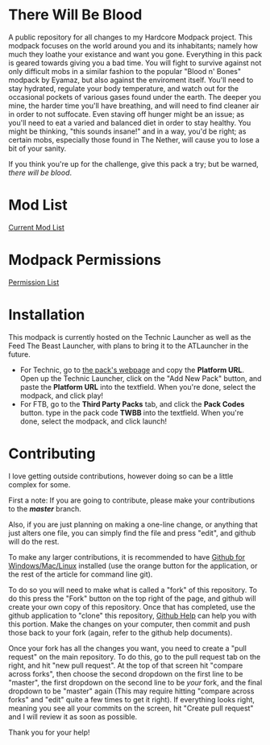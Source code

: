 There Will Be Blood
===
A public repository for all changes to my Hardcore Modpack project.  This modpack focuses on the world around you and its inhabitants; namely how much they loathe your existance and want you gone.  Everything in this pack is geared towards giving you a bad time.  You will fight to survive against not only difficult mobs in a similar fashion to the popular "Blood n' Bones" modpack by Eyamaz, but also against the enviroment itself.  You'll need to stay hydrated, regulate your body temperature, and watch out for the occasional pockets of various gases found under the earth.  The deeper you mine, the harder time you'll have breathing, and will need to find cleaner air in order to not suffocate.  Even staving off hunger might be an issue; as you'll need to eat a varied and balanced diet in order to stay healthy.  You might be thinking, "this sounds insane!" and in a way, you'd be right; as certain mobs, especially those found in The Nether, will cause you to lose a bit of your sanity.

If you think you're up for the challenge, give this pack a try; but be warned, _there will be blood_.

Mod List
===
[Current Mod List](https://github.com/UndeadZeratul/ThereWillBeBlood/blob/master/Versions.md)

Modpack Permissions
===
[Permission List](https://github.com/UndeadZeratul/ThereWillBeBlood/blob/master/Permissions.md)

Installation
===
This modpack is currently hosted on the Technic Launcher as well as the Feed The Beast Launcher, with plans to bring it to the ATLauncher in the future.
* For Technic, go to [the pack's webpage](http://www.technicpack.net/modpack/details/there-will-be-blood.511723) and copy the **Platform URL**.  Open up the Technic Launcher, click on the "Add New Pack" button, and paste the **Platform URL** into the textfield.  When you're done, select the modpack, and click play!
* For FTB, go to the **Third Party Packs** tab, and click the **Pack Codes** button.  type in the pack code **TWBB** into the textfield.  When you're done, select the modpack, and click launch!

Contributing
===
I love getting outside contributions, however doing so can be a little complex for some.

First a note: If you are going to contribute, please make your contributions to the ___master___ branch.

Also, if you are just planning on making a one-line change, or anything that just alters one file, you can simply find the file and press "edit", and github will do the rest.

To make any larger contributions, it is recommended to have [Github for Windows/Mac/Linux](https://help.github.com/articles/set-up-git) installed (use the orange button for the application, or the rest of the article for command line git).

To do so you will need to make what is called a "fork" of this repository. To do this press the "Fork" button on the top right of the page, and github will create your own copy of this repository. Once that has completed, use the github application to "clone" this repository, [Github Help](http://help.github.com) can help you with this portion. Make the changes on your computer, then commit and push those back to your fork (again, refer to the github help documents).

Once your fork has all the changes you want, you need to create a "pull request" on the main repository. To do this, go to the pull request tab on the right, and hit "new pull request". At the top of that screen hit "compare across forks", then choose the second dropdown on the first line to be "master", the first dropdown on the second line to be _your_ fork, and the final dropdown to be "master" again (This may require hitting "compare across forks" and "edit" quite a few times to get it right). If everything looks right, meaning you see all your commits on the screen, hit "Create pull request" and I will review it as soon as possible.

Thank you for your help!
